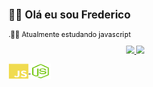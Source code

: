 ## 😶‍🌫️  Olá eu sou Frederico  
.👩‍🏫  Atualmente estudando javascript  </br>



<div align="center">
  <a href="https://github.com/Freederico">
  <img height="140em" src="https://github-readme-stats.vercel.app/api?username=Freederico&show_icons=true&theme=dark&include_all_commits=true&count_private=true"/>
  
  <img height="150em" src="https://github-readme-stats.vercel.app/api/top-langs/?username=Freederico&layout=compact&langs_count=7&theme=dark"/>
</div>

<div style="display: inline_block"><br>

 
   <img align="center" alt="Js" height="30" width="40" src="https://raw.githubusercontent.com/devicons/devicon/master/icons/javascript/javascript-plain.svg">
   <img align="center" alt="Js" height="30" width="40" src="https://raw.githubusercontent.com/devicons/devicon/master/icons/nodejs/nodejs-original.svg">
   
  
          
 
</div>

##
